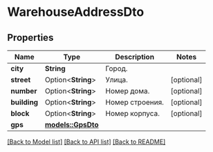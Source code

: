 # WarehouseAddressDto

## Properties

Name | Type | Description | Notes
------------ | ------------- | ------------- | -------------
**city** | **String** | Город. | 
**street** | Option<**String**> | Улица. | [optional]
**number** | Option<**String**> | Номер дома. | [optional]
**building** | Option<**String**> | Номер строения. | [optional]
**block** | Option<**String**> | Номер корпуса. | [optional]
**gps** | [**models::GpsDto**](GpsDTO.md) |  | 

[[Back to Model list]](../README.md#documentation-for-models) [[Back to API list]](../README.md#documentation-for-api-endpoints) [[Back to README]](../README.md)


